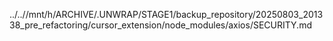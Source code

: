 ../..//mnt/h/ARCHIVE/.UNWRAP/STAGE1/backup_repository/20250803_201338_pre_refactoring/cursor_extension/node_modules/axios/SECURITY.md